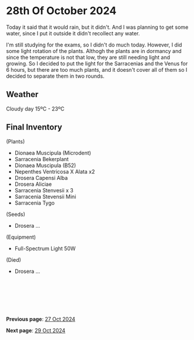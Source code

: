 # 28th Of October 2024

Today it said that it would rain, but it didn't. And I was planning to get some water, since I put it outside it didn't recollect any water.

I'm still studying for the exams, so I didn't do much today. However, I did some light rotation of the plants. Althogh the plants are in dormancy and since the temperature is not that low, they are still needing light and growing. So I decided to put the light for the Sarracenias and the Venus for 6 hours, but there are too much plants, and it doesn't cover all of them so I decided to separate them in two rounds.


## Weather

Cloudy day 15ºC - 23ºC


## Final Inventory

(Plants)
- Dionaea Muscipula (Microdent)
- Sarracenia Bekerplant
- Dionaea Muscipula (B52)
- Nepenthes Ventricosa X Alata x2
- Drosera Capensi Alba
- Drosera Aliciae
- Sarracenia Stenvesii x 3
- Sarracenia Stevensii Mini
- Sarracenia Tygo

(Seeds)
- Drosera ...

(Equipment)
- Full-Spectrum Light 50W

(Died)
- Drosera ...

<br>
<br>
<br>
<br>
<br>

**Previous page**: <a href="./27_oct_2024">27 Oct 2024</a>

**Next page**: <a href="./29_oct_2024">29 Oct 2024</a>
<br>
<br>
<br>
<br>
<br>
<br>